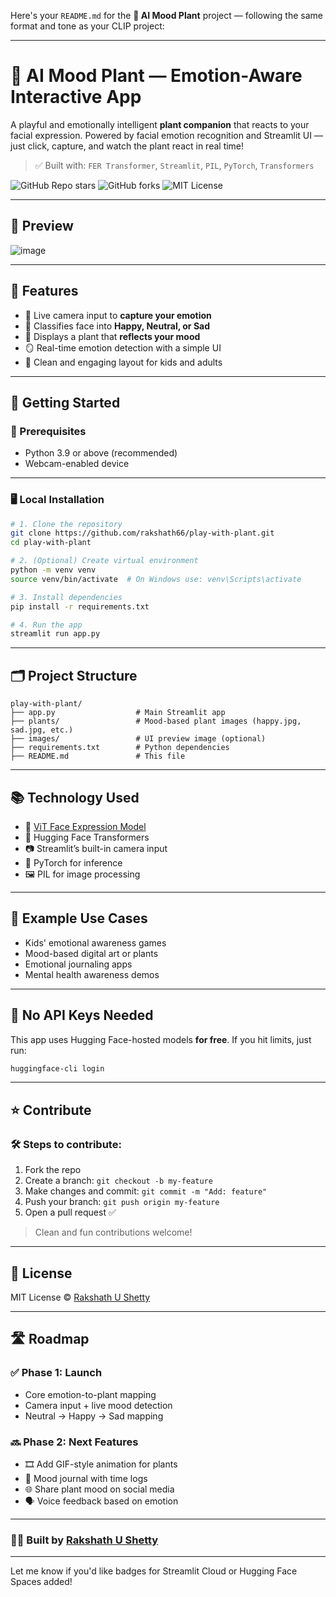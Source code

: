 Here's your `README.md` for the **🌱 AI Mood Plant** project — following the same format and tone as your CLIP project:

---

# 🌱 AI Mood Plant — Emotion-Aware Interactive App

A playful and emotionally intelligent **plant companion** that reacts to your facial expression. Powered by facial emotion recognition and Streamlit UI — just click, capture, and watch the plant react in real time!

> ✅ Built with: `FER Transformer`, `Streamlit`, `PIL`, `PyTorch`, `Transformers`

![GitHub Repo stars](https://img.shields.io/github/stars/rakshath66/play-with-plant?style=social)
![GitHub forks](https://img.shields.io/github/forks/rakshath66/play-with-plant?style=social)
![MIT License](https://img.shieHlds.io/github/license/rakshath66/play-with-plant)

---

## 🌿 Preview

![image](images/ui-preview.png)

---

## 🧠 Features

* 📸 Live camera input to **capture your emotion**
* 🧠 Classifies face into **Happy, Neutral, or Sad**
* 🌱 Displays a plant that **reflects your mood**
* 🪞 Real-time emotion detection with a simple UI
* 🎨 Clean and engaging layout for kids and adults

---

## 🚀 Getting Started

### 🔧 Prerequisites

* Python 3.9 or above (recommended)
* Webcam-enabled device

---

### 🖥️ Local Installation

```bash
# 1. Clone the repository
git clone https://github.com/rakshath66/play-with-plant.git
cd play-with-plant

# 2. (Optional) Create virtual environment
python -m venv venv
source venv/bin/activate  # On Windows use: venv\Scripts\activate

# 3. Install dependencies
pip install -r requirements.txt

# 4. Run the app
streamlit run app.py
```

---

## 🗂️ Project Structure

```
play-with-plant/
├── app.py                  # Main Streamlit app
├── plants/                 # Mood-based plant images (happy.jpg, sad.jpg, etc.)
├── images/                 # UI preview image (optional)
├── requirements.txt        # Python dependencies
├── README.md               # This file
```

---

## 📚 Technology Used

* 🤗 [ViT Face Expression Model](https://huggingface.co/trpakov/vit-face-expression)
* 🧠 Hugging Face Transformers
* 📷 Streamlit’s built-in camera input
* 🧮 PyTorch for inference
* 🖼️ PIL for image processing

---

## 🌈 Example Use Cases

* Kids' emotional awareness games
* Mood-based digital art or plants
* Emotional journaling apps
* Mental health awareness demos

---

## 🔐 No API Keys Needed

This app uses Hugging Face-hosted models **for free**.
If you hit limits, just run:

```bash
huggingface-cli login
```

---

## ⭐ Contribute

### 🛠 Steps to contribute:

1. Fork the repo
2. Create a branch: `git checkout -b my-feature`
3. Make changes and commit: `git commit -m "Add: feature"`
4. Push your branch: `git push origin my-feature`
5. Open a pull request ✅

> Clean and fun contributions welcome!

---

## 📃 License

MIT License © [Rakshath U Shetty](https://github.com/rakshath66)

---

## 🛣️ Roadmap

### ✅ Phase 1: Launch

* Core emotion-to-plant mapping
* Camera input + live mood detection
* Neutral → Happy → Sad mapping

### 🔜 Phase 2: Next Features

* 🎞️ Add GIF-style animation for plants
* 🧠 Mood journal with time logs
* 🌐 Share plant mood on social media
* 🗣️ Voice feedback based on emotion

---

### 👨‍💻 Built by [Rakshath U Shetty](https://www.linkedin.com/in/rakshathushetty/)

---

Let me know if you'd like badges for Streamlit Cloud or Hugging Face Spaces added!
